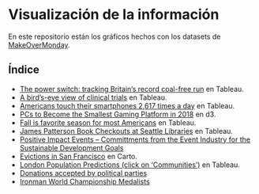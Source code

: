 # Visualización de la información

En este repositorio están los gráficos hechos con los datasets de [MakeOverMonday](https://www.makeovermonday.co.uk).

## Índice

- [The power switch: tracking Britain’s record coal-free run](https://github.com/eparodi/infovis/blob/master/britaincoal.png) en Tableau.
- [A bird’s-eye view of clinical trials](https://github.com/eparodi/infovis/blob/master/BirdEye.png) en Tableau.
- [Americans touch their smartphones 2,617 times a day](https://github.com/eparodi/infovis/blob/master/MobilePhone.png) en Tableau.
- [PCs to Become the Smallest Gaming Platform in 2018](https://github.com/eparodi/infovis/blob/master/d3.png) en d3.
- [Fall is favorite season for most Americans](https://github.com/eparodi/infovis/blob/master/seasons.png) en Tableau.
- [James Patterson Book Checkouts at Seattle Libraries](https://github.com/eparodi/infovis/blob/master/JamesPatterson.png) en Tableau.
- [Positive Impact Events – Committments from the Event Industry for the Sustainable Development Goals](https://public.tableau.com/profile/eliseo.parodi.almaraz#!/vizhome/Events_15716106065980/Dashboard1?publish=yes)
- [Evictions in San Francisco](https://eparodi.carto.com/builder/84fa53b7-08f6-4ed4-b4c9-14ca824c248b/embed) en Carto.
- [London Population Predictions (click on ‘Communities’)](https://public.tableau.com/profile/eliseo.parodi.almaraz#!/vizhome/LondonPopulation_15699411503560/Sheet1) en Tableau.
- [Donations accepted by political parties](https://public.tableau.com/profile/eliseo.parodi.almaraz#!/vizhome/Book3_15716201598790/Dashboard1)
- [Ironman World Championship Medalists](https://public.tableau.com/profile/eliseo.parodi.almaraz#!/vizhome/IronmanCompetion/Dashboard1?publish=yes)